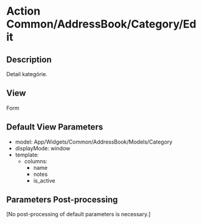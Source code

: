 # Action Common/AddressBook/Category/Edit

## Description

Detail kategórie.

## View

Form

## Default View Parameters

* model: App/Widgets/Common/AddressBook/Models/Category
* displayMode: window
* template:
  * columns:
    * name
    * notes
    * is_active    

## Parameters Post-processing
  [No post-processing of default parameters is necessary.]